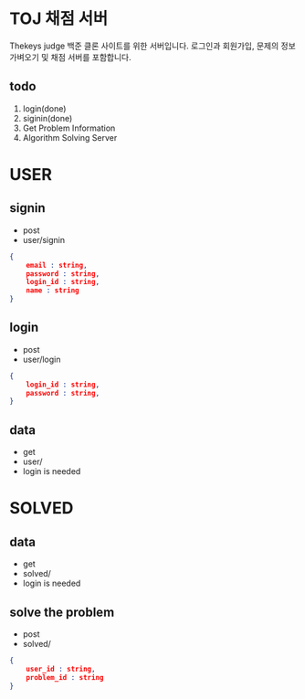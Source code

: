 # TOJ 채점 서버
Thekeys judge 백준 클론 사이트를 위한 서버입니다. 로그인과 회원가입, 문제의 정보 가벼오기 및 채점 서버를 포함합니다.

## todo
1. login(done)
2. siginin(done)
3. Get Problem Information
4. Algorithm Solving Server

# USER

## signin
- post
- user/signin
```json
{
    email : string,
    password : string,
    login_id : string,
    name : string
}
```

## login
- post
- user/login
```json
{
    login_id : string,
    password : string,
}
```

## data
- get
- user/
- login is needed

# SOLVED

## data 
- get
- solved/
- login is needed

## solve the problem
- post
- solved/ 
```json
{
    user_id : string,
    problem_id : string
}
```